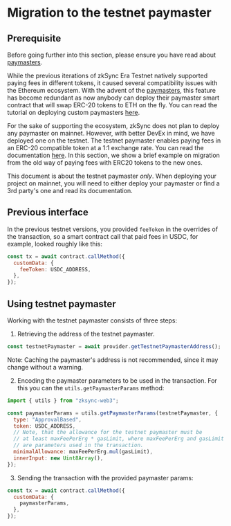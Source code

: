 # Migration to the testnet paymaster

## Prerequisite

Before going further into this section, please ensure you have read about
[paymasters]().

While the previous iterations of zkSync Era Testnet natively supported paying fees in different tokens, it caused several compatibility issues with the Ethereum ecosystem. With the advent of the [paymasters](), this feature has become redundant as now anybody can deploy their paymaster smart contract that will swap ERC-20 tokens to ETH on the fly. You can read the tutorial on deploying custom paymasters [here]().

For the sake of supporting the ecosystem, zkSync does not plan to deploy any paymaster on mainnet. However, with better DevEx in mind, we have deployed one on the testnet. The testnet paymaster enables paying fees in an ERC-20 compatible token at a 1:1 exchange rate. You can read the documentation [here](). In this section, we show a brief example on migration from the old way of paying fees with ERC20 tokens to the new ones.

This document is about the testnet paymaster _only_. When deploying your project on mainnet, you will need to either deploy your paymaster or find a 3rd party's one and read its documentation.

## Previous interface

In the previous testnet versions, you provided `feeToken` in the overrides of the transaction, so a smart contract call that paid fees in USDC, for example, looked roughly like this:

```js
const tx = await contract.callMethod({
  customData: {
    feeToken: USDC_ADDRESS,
  },
});
```

## Using testnet paymaster

Working with the testnet paymaster consists of three steps:

1. Retrieving the address of the testnet paymaster.

```js
const testnetPaymaster = await provider.getTestnetPaymasterAddress();
```

Note: Caching the paymaster's address is not recommended, since it may change without a warning.

2. Encoding the paymaster parameters to be used in the transaction. For this you can the `utils.getPaymasterParams` method:

```js
import { utils } from "zksync-web3";

const paymasterParams = utils.getPaymasterParams(testnetPaymaster, {
  type: "ApprovalBased",
  token: USDC_ADDRESS,
  // Note, that the allowance for the testnet paymaster must be
  // at least maxFeePerErg * gasLimit, where maxFeePerErg and gasLimit
  // are parameters used in the transaction.
  minimalAllowance: maxFeePerErg.mul(gasLimit),
  innerInput: new Uint8Array(),
});
```

3. Sending the transaction with the provided paymaster params:

```js
const tx = await contract.callMethod({
  customData: {
    paymasterParams,
  },
});
```
